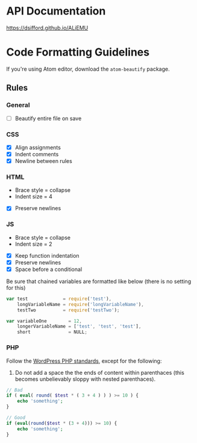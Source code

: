 # API Documentation
https://dsifford.github.io/ALiEMU

# Code Formatting Guidelines

If you're using Atom editor, download the `atom-beautify` package.

## Rules

### General
- [ ] Beautify entire file on save

### CSS
- [x] Align assignments
- [x] Indent comments
- [x] Newline between rules

### HTML
- Brace style = collapse
- Indent size = 4
- [x] Preserve newlines

### JS
- Brace style = collapse
- Indent size = 2
- [x] Keep function indentation
- [x] Preserve newlines
- [x] Space before a conditional

Be sure that chained variables are formatted like below (there is no setting for this)

```js
var test             = require('test'),
    longVariableName = require('longVariableName'),
    testTwo          = require('testTwo');

var variableOne        = 12,
    longerVariableName = ['test', 'test', 'test'],
    short              = NULL;
```
### PHP
Follow the [WordPress PHP standards](https://make.wordpress.org/core/handbook/best-practices/coding-standards/php/), except for the following:

1. Do not add a space the the ends of content within parenthaces (this becomes unbelievably sloppy with nested parenthaces).
```php
// Bad
if ( eval( round( $test * ( 3 + 4 ) ) ) >= 10 ) {
    echo 'something';
}

// Good
if (eval(round($test * (3 + 4))) >= 10) {
    echo 'something';
}
```
